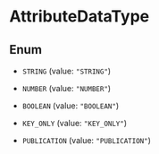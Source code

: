 

# AttributeDataType

## Enum


* `STRING` (value: `"STRING"`)

* `NUMBER` (value: `"NUMBER"`)

* `BOOLEAN` (value: `"BOOLEAN"`)

* `KEY_ONLY` (value: `"KEY_ONLY"`)

* `PUBLICATION` (value: `"PUBLICATION"`)



